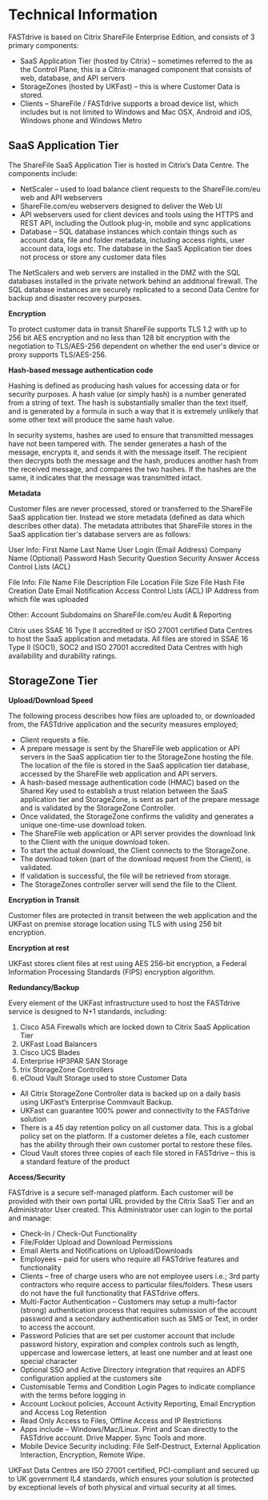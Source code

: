 # Technical Information

FASTdrive is based on Citrix ShareFile Enterprise Edition, and consists of 3 primary components:

* SaaS Application Tier (hosted by Citrix) – sometimes referred to the as the Control Plane, this is a Citrix-managed component that consists of web, database, and API servers
* StorageZones (hosted by UKFast) – this is where Customer Data is stored.
* Clients – ShareFile / FASTdrive supports a broad device list, which includes but is not limited to Windows and Mac OSX, Android and iOS, Windows phone and Windows Metro


## SaaS Application Tier

The ShareFile SaaS Application Tier is hosted in Citrix’s Data Centre. The components include:
* NetScaler – used to load balance client requests to the ShareFile.com/eu web and API webservers
* ShareFile.com/eu webservers designed to deliver the Web UI
* API webservers used for client devices and tools using the HTTPS and REST API, including the Outlook plug-in, mobile and sync applications
* Database – SQL database instances which contain things such as account data, file and folder metadata, including access rights, user account data, logs etc. The database in the SaaS Application tier does not process or store any customer data files

The NetScalers and web servers are installed in the DMZ with the SQL databases installed in the private network behind an additional firewall. The SQL database instances are securely replicated to a second Data Centre for backup and disaster recovery purposes.

__Encryption__

To protect customer data in transit ShareFile supports TLS 1.2 with up to 256 bit AES encryption and no less than 128 bit encryption with the negotiation to TLS/AES-256 dependent on whether the end user's device or proxy supports TLS/AES-256.

__Hash-based message authentication code__

Hashing is defined as producing hash values for accessing data or for security purposes. A hash value (or simply hash) is a number generated from a string of text. The hash is substantially smaller than the text itself, and is generated by a formula in such a way that it is extremely unlikely that some other text will produce the same hash value.

In security systems, hashes are used to ensure that transmitted messages have not been tampered with. The sender generates a hash of the message, encrypts it, and sends it with the message itself. The recipient then decrypts both the message and the hash, produces another hash from the received message, and compares the two hashes. If the hashes are the same, it indicates that the message was transmitted intact.

__Metadata__

Customer files are never processed, stored or transferred to the ShareFile SaaS application tier. Instead we store metadata (defined as data which describes other data). The metadata attributes that ShareFile stores in the SaaS application tier's database servers are as follows:


User Info:
First Name
Last Name
User Login (Email Address)
Company Name (Optional)
Password Hash
Security Question
Security Answer
Access Control Lists (ACL)

File Info:
File Name
File Description
File Location
File Size
File Hash
File Creation Date
Email Notification
Access Control Lists (ACL)
IP Address from which file was uploaded

Other:
Account Subdomains on ShareFile.com/eu
Audit & Reporting

Citrix uses SSAE 16 Type II accredited or ISO 27001 certified Data Centres to host the SaaS application and metadata. All files are stored in SSAE 16 Type II (SOC1), SOC2 and ISO 27001 accredited Data Centres with high availability and durability ratings.


## StorageZone Tier

__Upload/Download Speed__

The following process describes how files are uploaded to, or downloaded from, the FASTdrive application and the security measures employed;
* Client requests a file.
* A prepare message is sent by the ShareFile web application or API servers in the SaaS application tier to the StorageZone hosting the file. The location of the file is stored in the SaaS application tier database, accessed by the ShareFile web application and API servers.
* A hash-based message authentication code (HMAC) based on the Shared Key used to establish a trust relation between the SaaS application tier and StorageZone, is sent as part of the prepare message and is validated by the StorageZone Controller.
* Once validated, the StorageZone confirms the validity and generates a unique one-time-use download token.
* The ShareFile web application or API server provides the download link to the Client with the unique download token.
* To start the actual download, the Client connects to the StorageZone.
* The download token (part of the download request from the Client), is validated.
* If validation is successful, the file will be retrieved from storage.
* The StorageZones controller server will send the file to the Client.


__Encryption in Transit__

Customer files are protected in transit between the web application and the UKFast on premise storage location using TLS with using 256 bit encryption.

__Encryption at rest__

UKFast stores client files at rest using AES 256-bit encryption, a Federal Information Processing Standards (FIPS) encryption algorithm.

__Redundancy/Backup__

Every element of the UKFast infrastructure used to host the FASTdrive service is designed to N+1 standards, including:

1. Cisco ASA Firewalls which are locked down to Citrix SaaS Application Tier
2. UKFast Load Balancers
3. Cisco UCS Blades
4. Enterprise HP3PAR SAN Storage
5. trix StorageZone Controllers
6. eCloud Vault Storage used to store Customer Data



* All Citrix StorageZone Controller data is backed up on a daily basis using UKFast‘s Enterprise Commvault Backup.
* UKFast can guarantee 100% power and connectivity to the FASTdrive solution
* There is a 45 day retention policy on all customer data. This is a global policy set on the platform. If a customer deletes a file, each customer has the ability through their own customer portal to restore these files.
* Cloud Vault stores three copies of each file stored in FASTdrive – this is a standard feature of the product

__Access/Security__

FASTdrive is a secure self-managed platform. Each customer will be provided with their own portal URL provided by the Citrix SaaS Tier and an Administrator User created. This Administrator user can login to the portal and manage:
* Check-In / Check-Out Functionality
* File/Folder Upload and Download Permissions
* Email Alerts and Notifications on Upload/Downloads
* Employees – paid for users who require all FASTdrive features and functionality
* Clients – free of charge users who are not employee users i.e.; 3rd party contractors who require access to particular files/folders. These users do not have the full functionality that FASTdrive offers.
* Multi-Factor Authentication – Customers may setup a multi-factor (strong) authentication process that requires submission of the account password and a secondary authentication such as SMS or Text, in order to access the account.
* Password Policies that are set per customer account that include password history, expiration and complex controls such as length, uppercase and lowercase letters, at least one number and at least one special character
* Optional SSO and Active Directory integration that requires an ADFS configuration applied at the customers site
* Customisable Terms and Condition Login Pages to indicate compliance with the terms before logging in
* Account Lockout policies,  Account Activity Reporting, Email Encryption and Access Log Retention
* Read Only Access to Files, Offline Access and IP Restrictions
* Apps include – Windows/Mac/Linux. Print and Scan directly to the FASTdrive account. Drive Mapper. Sync Tools and more.
* Mobile Device Security including: File Self-Destruct, External Application Interaction, Encryption, Remote Wipe.

UKFast Data Centres are ISO 27001 certified, PCI-compliant and secured up to UK government IL4 standards, which ensures your solution is protected by exceptional levels of both physical and virtual security at all times.
